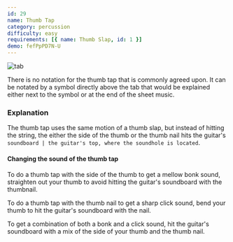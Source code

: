 ```yaml
---
id: 29
name: Thumb Tap
category: percussion
difficulty: easy
requirements: [{ name: Thumb Slap, id: 1 }]
demo: fefPpPD7N-U
---
```


![tab](/img/t/thumb-tap.jpg)

There is no notation for the thumb tap that is commonly agreed upon. It can be notated by a symbol directly above the tab that would be explained either next to the symbol or at the end of the sheet music.

### Explanation

The thumb tap uses the same motion of a thumb slap, but instead of hitting the string, the either the side of the thumb or the thumb nail hits the guitar's `soundboard | the guitar's top, where the soundhole is located`.

#### Changing the sound of the thumb tap

To do a thumb tap with the side of the thumb to get a mellow bonk sound, straighten out your thumb to avoid hitting the guitar's soundboard with the thumbnail.

To do a thumb tap with the thumb nail to get a sharp click sound, bend your thumb to hit the guitar's soundboard with the nail.

To get a combination of both a bonk and a click sound, hit the guitar's soundboard with a mix of the side of your thumb and the thumb nail.
